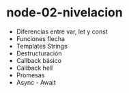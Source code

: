 # node-02-nivelacion

* Diferencias entre var, let y const
* Funciones flecha
* Templates Strings
* Destructuración
* Callback básico
* Callback hell
* Promesas
* Async - Await